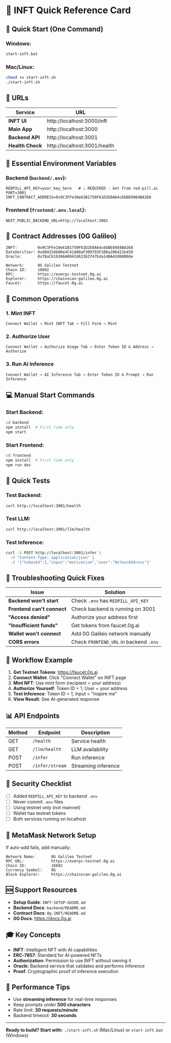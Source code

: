 # 🚀 INFT Quick Reference Card

## 🎯 Quick Start (One Command)

### Windows:
```bash
start-inft.bat
```

### Mac/Linux:
```bash
chmod +x start-inft.sh
./start-inft.sh
```

## 📡 URLs

| Service | URL |
|---------|-----|
| **INFT UI** | http://localhost:3000/inft |
| **Main App** | http://localhost:3000 |
| **Backend API** | http://localhost:3001 |
| **Health Check** | http://localhost:3001/health |

## 🔑 Essential Environment Variables

### Backend (`backend/.env`):
```env
REDPILL_API_KEY=your_key_here   # ⚠️ REQUIRED - Get from red-pill.ai
PORT=3001
INFT_CONTRACT_ADDRESS=0x9C3FFe10e61B1750F61D2E0A64c6bBE8984BA268
```

### Frontend (`frontend/.env.local`):
```env
NEXT_PUBLIC_BACKEND_URL=http://localhost:3001
```

## 🎨 Contract Addresses (0G Galileo)

```
INFT:         0x9C3FFe10e61B1750F61D2E0A64c6bBE8984BA268
DataVerifier: 0xd84254b80e4C41A88aF309793F180a206421b450
Oracle:       0x78aCb19366A0042dA3263747bda14BA43d68B0de

Network:      0G Galileo Testnet
Chain ID:     16602
RPC:          https://evmrpc-testnet.0g.ai
Explorer:     https://chainscan-galileo.0g.ai
Faucet:       https://faucet.0g.ai
```

## 🔄 Common Operations

### 1. Mint INFT
```
Connect Wallet → Mint INFT Tab → Fill Form → Mint
```

### 2. Authorize User
```
Connect Wallet → Authorize Usage Tab → Enter Token ID & Address → Authorize
```

### 3. Run AI Inference
```
Connect Wallet → AI Inference Tab → Enter Token ID & Prompt → Run Inference
```

## 💻 Manual Start Commands

### Start Backend:
```bash
cd backend
npm install  # First time only
npm start
```

### Start Frontend:
```bash
cd frontend
npm install  # First time only
npm run dev
```

## 🧪 Quick Tests

### Test Backend:
```bash
curl http://localhost:3001/health
```

### Test LLM:
```bash
curl http://localhost:3001/llm/health
```

### Test Inference:
```bash
curl -X POST http://localhost:3001/infer \
  -H "Content-Type: application/json" \
  -d '{"tokenId":1,"input":"motivation","user":"0xYourAddress"}'
```

## 🔧 Troubleshooting Quick Fixes

| Issue | Solution |
|-------|----------|
| **Backend won't start** | Check `.env` has `REDPILL_API_KEY` |
| **Frontend can't connect** | Check backend is running on 3001 |
| **"Access denied"** | Authorize your address first |
| **"Insufficient funds"** | Get tokens from faucet.0g.ai |
| **Wallet won't connect** | Add 0G Galileo network manually |
| **CORS errors** | Check `FRONTEND_URL` in backend `.env` |

## 🎯 Workflow Example

1. **Get Testnet Tokens**: https://faucet.0g.ai
2. **Connect Wallet**: Click "Connect Wallet" on INFT page
3. **Mint NFT**: Use mint form (recipient = your address)
4. **Authorize Yourself**: Token ID = 1, User = your address
5. **Test Inference**: Token ID = 1, Input = "inspire me"
6. **View Result**: See AI-generated response

## 📊 API Endpoints

| Method | Endpoint | Description |
|--------|----------|-------------|
| GET | `/health` | Service health |
| GET | `/llm/health` | LLM availability |
| POST | `/infer` | Run inference |
| POST | `/infer/stream` | Streaming inference |

## 🔐 Security Checklist

- [ ] Added `REDPILL_API_KEY` to backend `.env`
- [ ] Never commit `.env` files
- [ ] Using testnet only (not mainnet)
- [ ] Wallet has testnet tokens
- [ ] Both services running on localhost

## 📱 MetaMask Network Setup

If auto-add fails, add manually:

```
Network Name:       0G Galileo Testnet
RPC URL:            https://evmrpc-testnet.0g.ai
Chain ID:           16602
Currency Symbol:    0G
Block Explorer:     https://chainscan-galileo.0g.ai
```

## 🆘 Support Resources

- **Setup Guide**: `INFT-SETUP-GUIDE.md`
- **Backend Docs**: `backend/README.md`
- **Contract Docs**: `0g-INFT/README.md`
- **0G Docs**: https://docs.0g.ai

## 🎓 Key Concepts

- **INFT**: Intelligent NFT with AI capabilities
- **ERC-7857**: Standard for AI-powered NFTs
- **Authorization**: Permission to use INFT without owning it
- **Oracle**: Backend service that validates and performs inference
- **Proof**: Cryptographic proof of inference execution

## 🚀 Performance Tips

- Use **streaming inference** for real-time responses
- Keep prompts under **500 characters**
- Rate limit: **30 requests/minute**
- Backend timeout: **30 seconds**

---

**Ready to build? Start with:** `./start-inft.sh` (Mac/Linux) or `start-inft.bat` (Windows)


